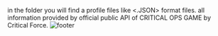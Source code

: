 in the folder you will find a profile files like <.JSON> format files.
all information provided by official public API of CRITICAL OPS GAME by Critical Force.
![footer](https://github.com/user-attachments/assets/3d0a5293-3998-49da-b70f-5a08e79e9db1)
